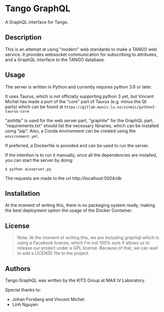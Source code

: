 # Tango GraphQL

A GraphQL interface for Tango.

## Description

This is an attempt at using "modern" web standards to make a TANGO web service. It provides websocket communication for subscribing to attributes, and a GraphQL interface to the TANGO database.

## Usage

The server is written in Python and currently requires python 3.6 or later.

It uses Taurus, which is not officially supporting python 3 yet, but Vincent Michel has made a port of the "core" part of Taurus (e.g. minus the Qt parts) which can be found at `https://gitlab.maxiv.lu.se/vinmic/python3-taurus-core`

"aiohttp" is used for the web server part, "graphite" for the GraphQL part. "requirements.txt" should list the necessary libraries, which can be installed using "pip". Also, a Conda environment can be created using the `environment.yml`.

If preferred, a Dockerfile is provided and can be used to run the server.

If the intention is to run it manually, once all the dependencies are installed, you can start the server by doing:

```shell
$ python aioserver.py
```

The requests are made to the url http://localhost:5004/db

## Installation

At the moment of writing this, there is no packaging system ready, making the best deployment option the usage of the Docker Container.

## License

> Note: At the moment of writing this, we are including graphiql which is using a Facebook license, which I'm not 100% sure if allows us to release our project under a GPL license. Because of that, we can wait to add a LICENSE file to the project.

## Authors

Tango GraphQL was written by the KITS Group at MAX IV Laboratory.

Special thanks to:

- Johan Forsberg and Vincent Michel
- Linh Nguyen